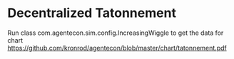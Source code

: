 # Decentralized Tatonnement

Run class com.agentecon.sim.config.IncreasingWiggle to get the data for chart
https://github.com/kronrod/agentecon/blob/master/chart/tatonnement.pdf